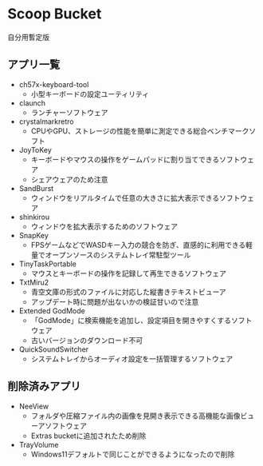 # Scoop Bucket

自分用暫定版

## アプリ一覧

* ch57x-keyboard-tool
  * 小型キーボードの設定ユーティリティ
* claunch
  * ランチャーソフトウェア
* crystalmarkretro
  * CPUやGPU、ストレージの性能を簡単に測定できる総合ベンチマークソフト
* JoyToKey
  * キーボードやマウスの操作をゲームパッドに割り当てできるソフトウェア
  * シェアウェアのため注意
* SandBurst
  * ウィンドウをリアルタイムで任意の大きさに拡大表示できるソフトウェア
* shinkirou
  * ウィンドウを拡大表示するためのソフトウェア
* SnapKey
  * FPSゲームなどでWASDキー入力の競合を防ぎ、直感的に利用できる軽量でオープンソースのシステムトレイ常駐型ツール
* TinyTaskPortable
  * マウスとキーボードの操作を記録して再生できるソフトウェア
* TxtMiru2
  * 青空文庫の形式のファイルに対応した縦書きテキストビューア
  * アップデート時に問題が出ないかの検証甘いので注意
* Extended GodMode
  * 「GodMode」に検索機能を追加し、設定項目を開きやすくするソフトウェア
  * 古いバージョンのダウンロード不可
* QuickSoundSwitcher
  * システムトレイからオーディオ設定を一括管理するソフトウェア

## 削除済みアプリ

* NeeView
  * フォルダや圧縮ファイル内の画像を見開き表示できる高機能な画像ビューアソフトウェア
  * Extras bucketに追加されたため削除
* TrayVolume
  * Windows11デフォルトで同じことができるようになったので削除
